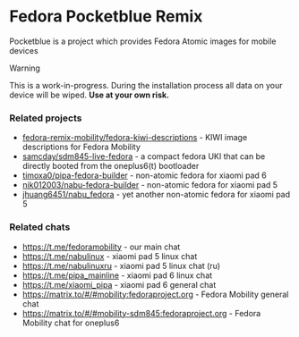 # Fedora Pocketblue Remix

Pocketblue is a project which provides Fedora Atomic images for mobile devices

> [!WARNING]
> This is a work-in-progress. During the installation process all data on your device will be wiped. **Use at your own risk.**

### Related projects

- [fedora-remix-mobility/fedora-kiwi-descriptions](https://github.com/fedora-remix-mobility/fedora-kiwi-descriptions) - KIWI image descriptions for Fedora Mobility
- [samcday/sdm845-live-fedora](https://github.com/samcday/sdm845-live-fedora) - a compact fedora UKI that can be directly booted from the oneplus6(t) bootloader
- [timoxa0/pipa-fedora-builder](https://github.com/timoxa0/pipa-fedora-builder) - non-atomic fedora for xiaomi pad 6
- [nik012003/nabu-fedora-builder](https://github.com/nik012003/nabu-fedora-builder) - non-atomic fedora for xiaomi pad 5
- [jhuang6451/nabu_fedora](https://github.com/jhuang6451/nabu_fedora) - yet another non-atomic fedora for xiaomi pad 5

### Related chats

- https://t.me/fedoramobility - our main chat
- https://t.me/nabulinux - xiaomi pad 5 linux chat
- https://t.me/nabulinuxru - xiaomi pad 5 linux chat (ru)
- https://t.me/pipa_mainline - xiaomi pad 6 linux chat
- https://t.me/xiaomi_pipa - xiaomi pad 6 general chat
- https://matrix.to/#/#mobility:fedoraproject.org - Fedora Mobility general chat
- https://matrix.to/#/#mobility-sdm845:fedoraproject.org - Fedora Mobility chat for oneplus6
